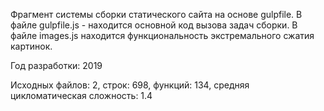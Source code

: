 Фрагмент системы сборки статического сайта на основе gulpfile.
В файле gulpfile.js - находится основной код вызова задач сборки.
В файле images.js находится функциональность экстремального сжатия картинок.

Год разработки: 2019

Исходных файлов: 2, строк: 698, функций: 134, средняя цикломатическая сложность: 1.4 
